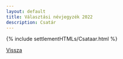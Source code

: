 ```yaml
---
layout: default
title: Választási névjegyzék 2022
description: Csatár
---
```


{% include settlementHTMLs/Csataar.html %}

[Vissza](./)
